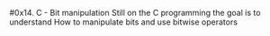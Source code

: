 #0x14. C - Bit manipulation
Still on the C programming the goal is to understand 
How to manipulate bits and use bitwise operators
